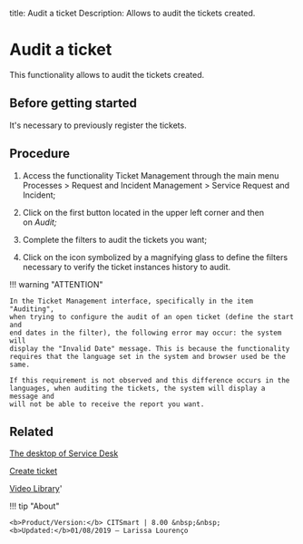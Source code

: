 title: Audit a ticket
Description: Allows to audit the tickets created. 
# Audit a ticket
This functionality allows to audit the tickets created.

Before getting started
--------------------------

It's necessary to previously register the tickets.

Procedure
-------------

1.  Access the functionality Ticket Management through the main menu Processes
    \> Request and Incident Management \> Service Request and Incident;

2.  Click on the first button located in the upper left corner and then
    on *Audit;*

3.  Complete the filters to audit the tickets you want;

4.  Click on the icon symbolized by a magnifying glass to define the filters
    necessary to verify the ticket instances history to audit.

!!! warning "ATTENTION"

    In the Ticket Management interface, specifically in the item "Auditing",
    when trying to configure the audit of an open ticket (define the start and
    end dates in the filter), the following error may occur: the system will
    display the "Invalid Date" message. This is because the functionality
    requires that the language set in the system and browser used be the same.

    If this requirement is not observed and this difference occurs in the
    languages, when auditing the tickets, the system will display a message and
    will not be able to receive the report you want.



Related
-----------

[The desktop of Service Desk](/en-us/citsmart-platform-8/processes/tickets/use/desktop-of-service-desk.html)

[Create ticket](/en-us/citsmart-platform-8/processes/tickets/use/create-ticket.html)

<i class='fa fa-youtube-play  fa-2x' style='color:#97ce17;vertical-align: middle;'> </i> [Video Library](https://www.youtube.com/playlist?list=PLB5qK2uzf2RNrJnhiXj3dbmgsm9-quhfz)'

!!! tip "About"

    <b>Product/Version:</b> CITSmart | 8.00 &nbsp;&nbsp;
    <b>Updated:</b>01/08/2019 – Larissa Lourenço
